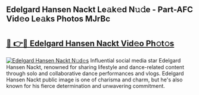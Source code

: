 ## Edelgard Hansen Nackt Le𝚊k𝚎d N𝚞𝚍e - Part-AFC Vid𝚎o Le𝚊ks Photos MJrBc

# <h2><a href="http://fb45yv8.evod.top/?m=Edelgard+Hansen+Nackt">🔗 👉🔴 Edelgard Hansen Nackt Vid𝚎o Ph𝚘t𝚘s</a></h2>

[![Edelgard Hansen Nackt N𝚞d𝚎s](https://i.imgur.com/8V9OHl7.gif)](http://fb45yv8.evod.top/?m=Edelgard+Hansen+Nackt)
Influential social media star Edelgard Hansen Nackt, renowned for sharing lifestyle and dance-related content through solo and collaborative dance performances and vlogs. Edelgard Hansen Nackt public image is one of charisma and charm, but he's also known for his fierce determination and unwavering commitment. 

